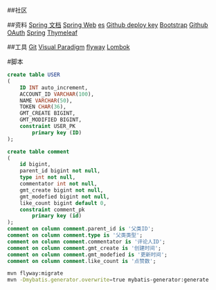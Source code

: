 ##社区

##资料
[Spring 文档](https://spring.io/guides)
[Spring Web](https://spring.io/guides/gs/serving-web-content/)
[es](https://elasticsearch.cn/explore)
[Github deploy key](https://developer.github.com/v3/guides/managing-deploy-keys/#deploy-keys)
[Bootstrap](https://v3.bootcss.com/getting-started/)
[Github OAuth](https://developer.github.com/apps/building-oauth-apps/creating-an-oauth-app/)
[Spring](https://docs.spring.io/spring-boot/docs/2.0.0.RC1/reference/htmlsingle/#boot-features-embedded-database-support)
[Thymeleaf](https://www.thymeleaf.org/doc/tutorials/3.0/usingthymeleaf.html#setting-attribute-values)

##工具
[Git](https://git-scm.com/download)
[Visual Paradigm](https://www.visual-paradigm.com) 
[flyway](https://flywaydb.org/documentation/getstarted/firststeps/maven)
[Lombok](https://projectlombok.org/)

#脚本
```sql
create table USER
(
	ID INT auto_increment,
	ACCOUNT_ID VARCHAR(100),
	NAME VARCHAR(50),
	TOKEN CHAR(36),
	GMT_CREATE BIGINT,
	GMT_MODIFIED BIGINT,
	constraint USER_PK
		primary key (ID)
);

create table comment
(
	id bigint,
	parent_id bigint not null,
	type int not null,
	commentator int not null,
	gmt_create bigint not null,
	gmt_modefied bigint not null,
	like_count bigint default 0,
	constraint comment_pk
		primary key (id)
);
comment on column comment.parent_id is '父类ID';
comment on column comment.type is '父类类型';
comment on column comment.commentator is '评论人ID';
comment on column comment.gmt_create is '创建时间';
comment on column comment.gmt_modefied is '更新时间';
comment on column comment.like_count is '点赞数';
```
```bash
mvn flyway:migrate
mvn -Dmybatis.generator.overwrite=true mybatis-generator:generate
```